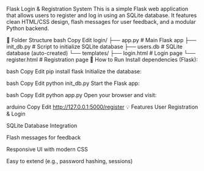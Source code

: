 Flask Login & Registration System
This is a simple Flask web application that allows users to register and log in using an SQLite database. It features clean HTML/CSS design, flash messages for user feedback, and a modular Python backend.

📁 Folder Structure
bash
Copy
Edit
login/
├── app.py              # Main Flask app
├── init_db.py          # Script to initialize SQLite database
├── users.db            # SQLite database (auto-created)
└── templates/
    ├── login.html      # Login page
    └── register.html   # Registration page
🚀 How to Run
Install dependencies (Flask):

bash
Copy
Edit
pip install flask
Initialize the database:

bash
Copy
Edit
python init_db.py
Start the Flask app:

bash
Copy
Edit
python app.py
Open your browser and visit:

arduino
Copy
Edit
http://127.0.0.1:5000/register
💡 Features
User Registration & Login

SQLite Database Integration

Flash messages for feedback

Responsive UI with modern CSS

Easy to extend (e.g., password hashing, sessions)

